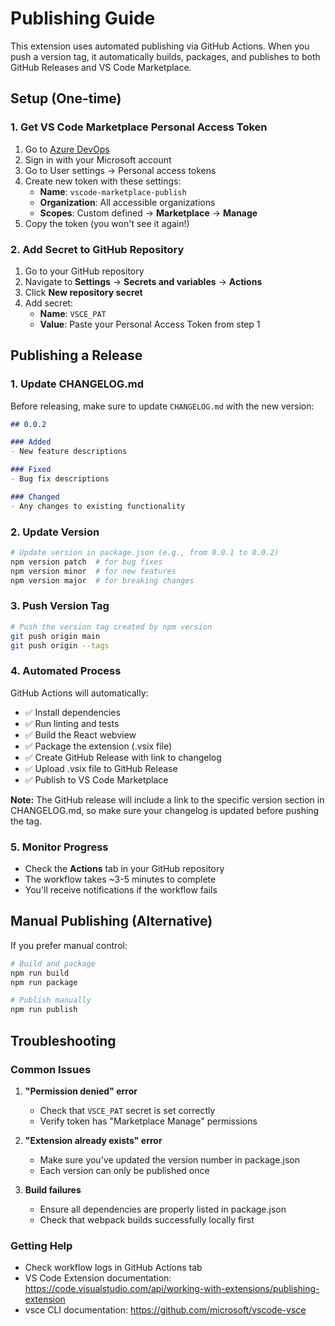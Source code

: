 # Publishing Guide

This extension uses automated publishing via GitHub Actions. When you push a version tag, it automatically builds, packages, and publishes to both GitHub Releases and VS Code Marketplace.

## Setup (One-time)

### 1. Get VS Code Marketplace Personal Access Token

1. Go to [Azure DevOps](https://dev.azure.com/)
2. Sign in with your Microsoft account
3. Go to User settings → Personal access tokens
4. Create new token with these settings:
   - **Name**: `vscode-marketplace-publish`
   - **Organization**: All accessible organizations
   - **Scopes**: Custom defined → **Marketplace** → **Manage**
5. Copy the token (you won't see it again!)

### 2. Add Secret to GitHub Repository

1. Go to your GitHub repository
2. Navigate to **Settings** → **Secrets and variables** → **Actions**
3. Click **New repository secret**
4. Add secret:
   - **Name**: `VSCE_PAT`
   - **Value**: Paste your Personal Access Token from step 1

## Publishing a Release

### 1. Update CHANGELOG.md
Before releasing, make sure to update `CHANGELOG.md` with the new version:
```markdown
## 0.0.2

### Added
- New feature descriptions

### Fixed
- Bug fix descriptions

### Changed
- Any changes to existing functionality
```

### 2. Update Version
```bash
# Update version in package.json (e.g., from 0.0.1 to 0.0.2)
npm version patch  # for bug fixes
npm version minor  # for new features  
npm version major  # for breaking changes
```

### 3. Push Version Tag
```bash
# Push the version tag created by npm version
git push origin main
git push origin --tags
```

### 4. Automated Process
GitHub Actions will automatically:
- ✅ Install dependencies
- ✅ Run linting and tests
- ✅ Build the React webview
- ✅ Package the extension (.vsix file)
- ✅ Create GitHub Release with link to changelog
- ✅ Upload .vsix file to GitHub Release
- ✅ Publish to VS Code Marketplace

**Note:** The GitHub release will include a link to the specific version section in CHANGELOG.md, so make sure your changelog is updated before pushing the tag.

### 5. Monitor Progress
- Check the **Actions** tab in your GitHub repository
- The workflow takes ~3-5 minutes to complete
- You'll receive notifications if the workflow fails

## Manual Publishing (Alternative)

If you prefer manual control:

```bash
# Build and package
npm run build
npm run package

# Publish manually
npm run publish
```

## Troubleshooting

### Common Issues

1. **"Permission denied" error**
   - Check that `VSCE_PAT` secret is set correctly
   - Verify token has "Marketplace Manage" permissions

2. **"Extension already exists" error**
   - Make sure you've updated the version number in package.json
   - Each version can only be published once

3. **Build failures**
   - Ensure all dependencies are properly listed in package.json
   - Check that webpack builds successfully locally first

### Getting Help

- Check workflow logs in GitHub Actions tab
- VS Code Extension documentation: https://code.visualstudio.com/api/working-with-extensions/publishing-extension
- vsce CLI documentation: https://github.com/microsoft/vscode-vsce